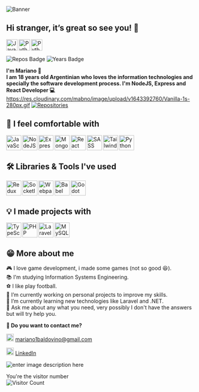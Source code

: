 
![Banner](https://res.cloudinary.com/mabno/image/upload/v1643314896/carbon1.png)
## Hi stranger, it’s great so see you! 👋
<img align="left" alt="JavaScript" width="30" src="https://res.cloudinary.com/mabno/image/upload/v1643314896/javascript.svg"/>
<img align="left" alt="Python" width="30" src="https://res.cloudinary.com/mabno/image/upload/v1643314896/python.svg"/>
<img alt="Python" width="30" src="https://res.cloudinary.com/mabno/image/upload/v1643314896/git.svg"/>

![Repos Badge](https://badges.pufler.dev/repos/mabno) ![Years Badge](https://badges.pufler.dev/years/mabno)

**I'm Mariano 🧉**<br>
**I am 18 years old Argentinian who loves the information technologies and specially the software development process. I'm NodeJS, Express and React Developer 💻️**<br>
https://res.cloudinary.com/mabno/image/upload/v1643392760/Vanilla-1s-280px.gif
[![Repositories](https://res.cloudinary.com/mabno/image/upload/v1643392760/Vanilla-1s-280px.gif)](https://github.com/mabno?tab=repositories)

## 💪️ I feel comfortable with


<img align="left" alt="JavaScript" width="40" src="https://cdn.jsdelivr.net/gh/devicons/devicon/icons/javascript/javascript-original.svg" />
<img align="left" alt="NodeJS" width="40" src="https://cdn.jsdelivr.net/gh/devicons/devicon/icons/nodejs/nodejs-original.svg" />
<img align="left" alt="ExpressJS" width="40" src="https://cdn.jsdelivr.net/gh/devicons/devicon/icons/express/express-original.svg" />
<img align="left" alt="MongoDB" width="40" src="https://cdn.jsdelivr.net/gh/devicons/devicon/icons/mongodb/mongodb-original.svg" />
<img align="left" alt="React" width="40" src="https://cdn.jsdelivr.net/gh/devicons/devicon/icons/react/react-original.svg" />
<img align="left" alt="SASS" width="40" src="https://cdn.jsdelivr.net/gh/devicons/devicon/icons/sass/sass-original.svg" />
<img align="left" alt="TailwindCSS" width="40" src="https://cdn.jsdelivr.net/gh/devicons/devicon/icons/tailwindcss/tailwindcss-plain.svg" />
<img alt="Python" width="40" src="https://cdn.jsdelivr.net/gh/devicons/devicon/icons/python/python-original.svg" />

## 🛠️ Libraries & Tools I've used
<img align="left" alt="Redux" width="40" src="https://cdn.jsdelivr.net/gh/devicons/devicon/icons/redux/redux-original.svg" />
<img align="left" alt="SocketIO" width="40" src="https://cdn.jsdelivr.net/gh/devicons/devicon/icons/socketio/socketio-original.svg" />
<img align="left" alt="Webpack" width="40" src="https://cdn.jsdelivr.net/gh/devicons/devicon/icons/webpack/webpack-original.svg" />
<img align="left" alt="Babel" width="40" src="https://cdn.jsdelivr.net/gh/devicons/devicon/icons/babel/babel-original.svg" />
<img alt="Godot Engine" width="40" src="https://cdn.jsdelivr.net/gh/devicons/devicon/icons/godot/godot-original.svg" />


## 💡️ I made projects with
<img align="left" alt="TypeScript" width="40" src="https://cdn.jsdelivr.net/gh/devicons/devicon/icons/typescript/typescript-original.svg" />
<img align="left" alt="PHP" width="40" src="https://cdn.jsdelivr.net/gh/devicons/devicon/icons/php/php-original.svg" />
<img align="left" alt="Laravel" width="40" src="https://cdn.jsdelivr.net/gh/devicons/devicon/icons/laravel/laravel-plain.svg" />
<img alt="MySQL" width="40" src="https://cdn.jsdelivr.net/gh/devicons/devicon/icons/mysql/mysql-original.svg" />

## 😁️ More about me
🎮️ I love game development, i made some games (not so good 😆️).<br>
📚️ I'm studying Information Systems Engineering.<br>
⚽️ I like play football.<br>
🔭 I’m currently working on personal projects to improve my skills.<br>
🌱 I’m currently learning new technologies like Laravel and .NET.<br>
💬 Ask me about any what you need, very possibly I don't have the answers but will try help you.

**🤙️ Do you want to contact me?**

<img alt="Linkedin" width="20" src="https://res.cloudinary.com/mabno/image/upload/v1643314896/gmail.svg"/> [mariano1baldovino@gmail.com](asd)

<img alt="Linkedin" width="20" src="https://res.cloudinary.com/mabno/image/upload/v1643314896/linkedin.svg"/> [LinkedIn](asd)



![enter image description here](https://media0.giphy.com/media/VTtANKl0beDFQRLDTh/giphy.gif?cid=ecf05e47rvkuhn4me5sfbef7rdccevbyykl31u9tk29wfp2z&rid=giphy.gif&ct=g)

You're the visitor number<br>
![Visitor Count](https://profile-counter.glitch.me/{mabno}/count.svg)

